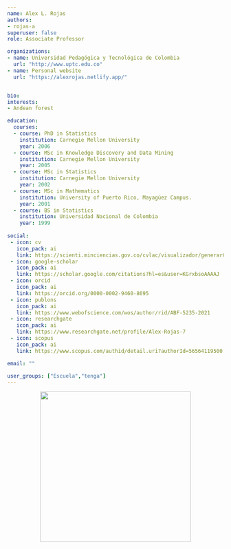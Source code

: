 ```yaml
---
name: Alex L. Rojas
authors:
- rojas-a
superuser: false
role: Associate Professor

organizations:
- name: Universidad Pedagógica y Tecnológica de Colombia
  url: "http://www.uptc.edu.co"
- name: Personal website
  url: "https://alexrojas.netlify.app/"


bio:
interests:
- Andean forest

education:
  courses:
  - course: PhD in Statistics
    institution: Carnegie Mellon University
    year: 2006
  - course: MSc in Knowledge Discovery and Data Mining
    institution: Carnegie Mellon University
    year: 2005
  - course: MSc in Statistics
    institution: Carnegie Mellon University
    year: 2002
  - course: MSc in Mathematics
    institution: University of Puerto Rico, Mayagüez Campus.
    year: 2001
  - course: BS in Statistics
    institution: Universidad Nacional de Colombia
    year: 1999
    
social:
 - icon: cv
   icon_pack: ai
   link: https://scienti.minciencias.gov.co/cvlac/visualizador/generarCurriculoCv.do?cod_rh=0000100943
 - icon: google-scholar
   icon_pack: ai
   link: https://scholar.google.com/citations?hl=es&user=KGrxbsoAAAAJ
 - icon: orcid
   icon_pack: ai
   link: https://orcid.org/0000-0002-9460-8695
 - icon: publons
   icon_pack: ai
   link: https://www.webofscience.com/wos/author/rid/ABF-5235-2021
 - icon: researchgate
   icon_pack: ai
   link: https://www.researchgate.net/profile/Alex-Rojas-7
 - icon: scopus
   icon_pack: ai
   link: https://www.scopus.com/authid/detail.uri?authorId=56564119500

email: ""

user_groups: ["Escuela","tenga"]
---
```


<center><img src="https://matematicas.netlify.app/img/gs/rojas-a.png"  width="350"></center>
